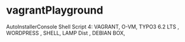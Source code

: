 vagrantPlayground
=================

 AutoInstallerConsole Shell Script 4:  VAGRANT, O-VM, TYPO3 6.2 LTS , WORDPRESS , SHELL, LAMP Dist , DEBIAN BOX, 
